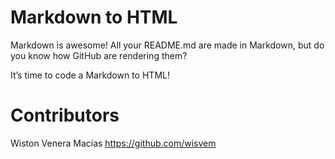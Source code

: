# Markdown to HTML
Markdown is awesome! All your README.md are made in Markdown, but do you know how GitHub are rendering them?

It’s time to code a Markdown to HTML!

# Contributors
 Wiston Venera Macías  https://github.com/wisvem
